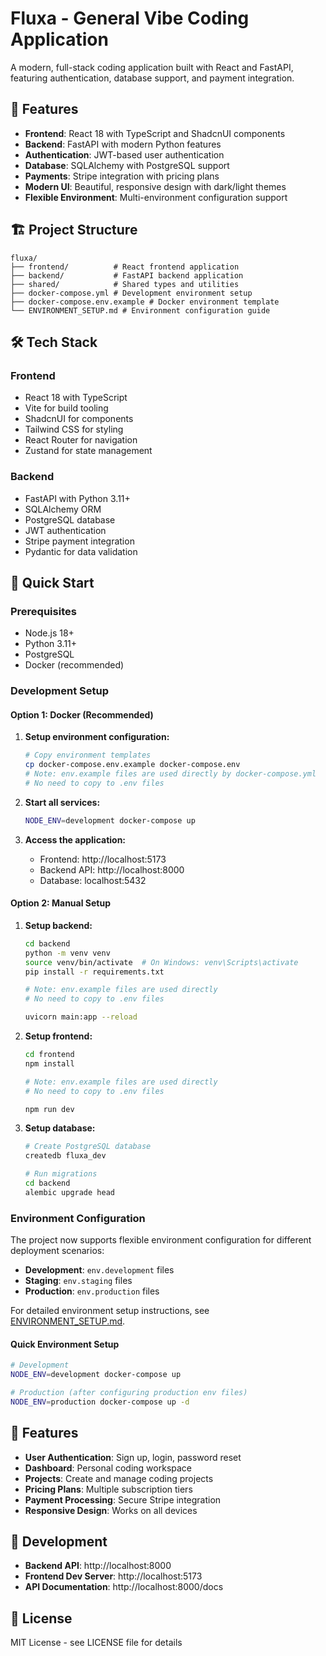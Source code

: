 # Fluxa - General Vibe Coding Application

A modern, full-stack coding application built with React and FastAPI, featuring authentication, database support, and payment integration.

## 🚀 Features

- **Frontend**: React 18 with TypeScript and ShadcnUI components
- **Backend**: FastAPI with modern Python features
- **Authentication**: JWT-based user authentication
- **Database**: SQLAlchemy with PostgreSQL support
- **Payments**: Stripe integration with pricing plans
- **Modern UI**: Beautiful, responsive design with dark/light themes
- **Flexible Environment**: Multi-environment configuration support

## 🏗️ Project Structure

```
fluxa/
├── frontend/          # React frontend application
├── backend/           # FastAPI backend application
├── shared/            # Shared types and utilities
├── docker-compose.yml # Development environment setup
├── docker-compose.env.example # Docker environment template
└── ENVIRONMENT_SETUP.md # Environment configuration guide
```

## 🛠️ Tech Stack

### Frontend

- React 18 with TypeScript
- Vite for build tooling
- ShadcnUI for components
- Tailwind CSS for styling
- React Router for navigation
- Zustand for state management

### Backend

- FastAPI with Python 3.11+
- SQLAlchemy ORM
- PostgreSQL database
- JWT authentication
- Stripe payment integration
- Pydantic for data validation

## 🚀 Quick Start

### Prerequisites

- Node.js 18+
- Python 3.11+
- PostgreSQL
- Docker (recommended)

### Development Setup

#### Option 1: Docker (Recommended)

1. **Setup environment configuration:**

   ```bash
   # Copy environment templates
   cp docker-compose.env.example docker-compose.env
   # Note: env.example files are used directly by docker-compose.yml
   # No need to copy to .env files
   ```

2. **Start all services:**

   ```bash
   NODE_ENV=development docker-compose up
   ```

3. **Access the application:**

   - Frontend: http://localhost:5173
   - Backend API: http://localhost:8000
   - Database: localhost:5432

#### Option 2: Manual Setup

1. **Setup backend:**

   ```bash
   cd backend
   python -m venv venv
   source venv/bin/activate  # On Windows: venv\Scripts\activate
   pip install -r requirements.txt

   # Note: env.example files are used directly
   # No need to copy to .env files

   uvicorn main:app --reload
   ```

2. **Setup frontend:**

   ```bash
   cd frontend
   npm install

   # Note: env.example files are used directly
   # No need to copy to .env files

   npm run dev
   ```

3. **Setup database:**

   ```bash
   # Create PostgreSQL database
   createdb fluxa_dev

   # Run migrations
   cd backend
   alembic upgrade head
   ```

### Environment Configuration

The project now supports flexible environment configuration for different deployment scenarios:

- **Development**: `env.development` files
- **Staging**: `env.staging` files
- **Production**: `env.production` files

For detailed environment setup instructions, see [ENVIRONMENT_SETUP.md](ENVIRONMENT_SETUP.md).

#### Quick Environment Setup

```bash
# Development
NODE_ENV=development docker-compose up

# Production (after configuring production env files)
NODE_ENV=production docker-compose up -d
```

## 📱 Features

- **User Authentication**: Sign up, login, password reset
- **Dashboard**: Personal coding workspace
- **Projects**: Create and manage coding projects
- **Pricing Plans**: Multiple subscription tiers
- **Payment Processing**: Secure Stripe integration
- **Responsive Design**: Works on all devices

## 🔧 Development

- **Backend API**: http://localhost:8000
- **Frontend Dev Server**: http://localhost:5173
- **API Documentation**: http://localhost:8000/docs

## 📄 License

MIT License - see LICENSE file for details
